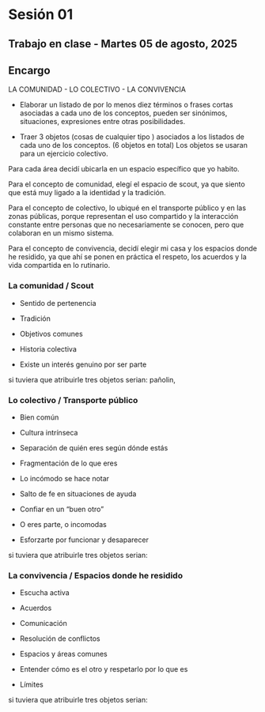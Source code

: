 # Sesión 01

## Trabajo en clase - Martes 05 de agosto, 2025

## Encargo

LA COMUNIDAD - LO COLECTIVO - LA CONVIVENCIA

- Elaborar un listado de por lo menos diez términos o frases cortas asociadas a cada uno de los conceptos, pueden ser sinónimos, situaciones, expresiones entre otras posibilidades.

- Traer 3 objetos (cosas de cualquier tipo ) asociados a los listados de cada uno de los conceptos. (6 objetos en total) Los objetos se usaran para un ejercicio colectivo.

Para cada área decidí ubicarla en un espacio específico que yo habito.

Para el concepto de comunidad, elegí el espacio de scout, ya que siento que está muy ligado a la identidad y la tradición.

Para el concepto de colectivo, lo ubiqué en el transporte público y en las zonas públicas, porque representan el uso compartido y la interacción constante entre personas que no necesariamente se conocen, pero que colaboran en un mismo sistema.

Para el concepto de convivencia, decidí elegir mi casa y los espacios donde he residido, ya que ahí se ponen en práctica el respeto, los acuerdos y la vida compartida en lo rutinario.

### La comunidad / Scout

- Sentido de pertenencia

- Tradición

- Objetivos comunes

- Historia colectiva

- Existe un interés genuino por ser parte

si tuviera que atribuirle tres objetos serian: pañolin, 

### Lo colectivo / Transporte público

- Bien común

- Cultura intrínseca

- Separación de quién eres según dónde estás

- Fragmentación de lo que eres

- Lo incómodo se hace notar

- Salto de fe en situaciones de ayuda

- Confiar en un “buen otro”

- O eres parte, o incomodas

- Esforzarte por funcionar y desaparecer

si tuviera que atribuirle tres objetos serian:

### La convivencia / Espacios donde he residido

- Escucha activa

- Acuerdos

- Comunicación

- Resolución de conflictos

- Espacios y áreas comunes

- Entender cómo es el otro y respetarlo por lo que es

- Límites

si tuviera que atribuirle tres objetos serian:
